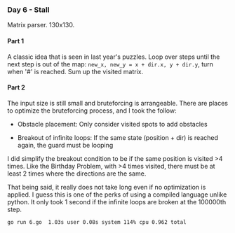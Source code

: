 ### Day 6 - Stall

Matrix parser. 130x130.

#### Part 1

A classic idea that is seen in last year's puzzles. Loop over steps until the next step is out of the map: `new_x, new_y = x + dir.x, y + dir.y`, turn when '#' is reached. Sum up the visited matrix.

#### Part 2

The input size is still small and bruteforcing is arrangeable. There are places to optimize the bruteforcing process, and I took the follow:

- Obstacle placement: Only consider visited spots to add obstacles

- Breakout of infinite loops: If the same state (position + dir) is reached again, the guard must be looping

I did simplify the breakout condition to be if the same position is visited >4 times. Like the Birthday Problem, with >4 times visited, there must be at least 2 times where the directions are the same.

That being said, it really does not take long even if no optimization is applied. I guess this is one of the perks of using a compiled language unlike python. It only took 1 second if the infinite loops are broken at the 100000th step.

`go run 6.go  1.03s user 0.08s system 114% cpu 0.962 total`
